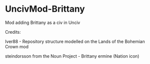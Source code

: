 # UncivMod-Brittany
Mod adding Brittany as a civ in Unciv

Credits:

Iver88 - Repository structure modelled on the Lands of the Bohemian Crown mod

steindorsson from the Noun Project - Brittany ermine (Nation icon)
